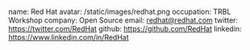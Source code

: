 name: Red Hat
avatar: /static/images/redhat.png
occupation: TRBL Workshop
company: Open Source
email: redhat@redhat.com
twitter: https://twitter.com/RedHat
github: https://github.com/RedHat
linkedin: https://www.linkedin.com/in/RedHat